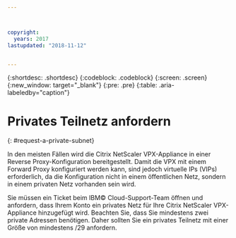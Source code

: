 ```yaml
---



copyright:
  years: 2017
lastupdated: "2018-11-12"


---
```


{:shortdesc: .shortdesc}
{:codeblock: .codeblock}
{:screen: .screen}
{:new_window: target="_blank"}
{:pre: .pre}
{:table: .aria-labeledby="caption"}

# Privates Teilnetz anfordern
{: #request-a-private-subnet}

In den meisten Fällen wird die Citrix NetScaler VPX-Appliance in einer Reverse Proxy-Konfiguration bereitgestellt. Damit die VPX mit einem Forward Proxy konfiguriert werden kann, sind jedoch virtuelle IPs (VIPs) erforderlich, da die Konfiguration nicht in einem öffentlichen Netz, sondern in einem privaten Netz vorhanden sein wird.

Sie müssen ein Ticket beim IBM© Cloud-Support-Team öffnen und anfordern, dass Ihrem Konto ein privates Netz für Ihre Citrix NetScaler VPX-Appliance hinzugefügt wird. Beachten Sie, dass Sie mindestens zwei private Adressen benötigen. Daher sollten Sie ein privates Teilnetz mit einer Größe von mindestens /29 anfordern.  
